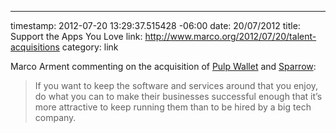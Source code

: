 --- 
timestamp: 2012-07-20 13:29:37.515428 -06:00
date: 20/07/2012
title: Support the Apps You Love
link: http://www.marco.org/2012/07/20/talent-acquisitions
category: link

Marco Arment commenting on the acquisition of [Pulp Wallet](http://blog.acrylicapps.com/post/27635101056/our-next-project-facebook) and [Sparrow](http://www.theverge.com/2012/7/20/3172222/google-buys-sparrow-mail):

> If you want to keep the software and services around that you enjoy, do what you can to make their businesses successful enough that it’s more attractive to keep running them than to be hired by a big tech company.

